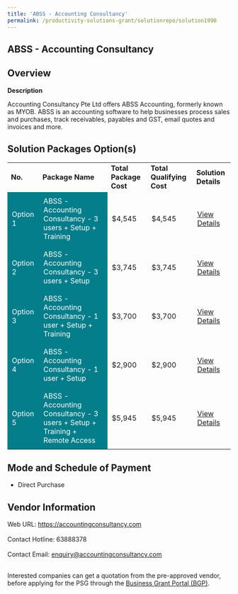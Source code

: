 ```yaml
---
title: 'ABSS - Accounting Consultancy'
permalink: /productivity-solutions-grant/solutionrepo/solution1990
---
```


## ABSS - Accounting Consultancy

## Overview

**Description**

Accounting Consultancy Pte Ltd offers ABSS Accounting, formerly known as MYOB. ABSS is an accounting software to help businesses process sales and purchases, track receivables, payables and GST, email quotes and invoices and more.

## Solution Packages Option(s)

<table>
<tr>
<td><b>No.</b></td>
<td><b>Package Name</b></td>
<td><b>Total Package Cost</b></td>
<td><b>Total Qualifying Cost</b></td>
<td><b>Solution Details</b></td>
</tr>
<tr>
<td style='padding: 10px; background-color: #037E8A; color: #FFFFFF;'>Option 1</td>
<td style='padding: 10px; background-color: #037E8A; color: #FFFFFF;'>ABSS - Accounting Consultancy - 3 users + Setup + Training</td>
<td style='padding: 10px;'>$4,545</td>
<td style='padding: 10px;'>$4,545</td>
<td style='padding: 10px;'><a href='https://www.gobusiness.gov.sg/images/psg/20200714_Desensitised_Annex_3__Part_1.pdf' target='_blank'>View Details</a></td>
</tr>
<tr>
<td style='padding: 10px; background-color: #037E8A; color: #FFFFFF;'>Option 2</td>
<td style='padding: 10px; background-color: #037E8A; color: #FFFFFF;'>ABSS - Accounting Consultancy - 3 users + Setup</td>
<td style='padding: 10px;'>$3,745</td>
<td style='padding: 10px;'>$3,745</td>
<td style='padding: 10px;'><a href='https://www.gobusiness.gov.sg/images/psg/20200714_Desensitised_Annex_3__Part_2.pdf' target='_blank'>View Details</a></td>
</tr>
<tr>
<td style='padding: 10px; background-color: #037E8A; color: #FFFFFF;'>Option 3</td>
<td style='padding: 10px; background-color: #037E8A; color: #FFFFFF;'>ABSS - Accounting Consultancy - 1 user + Setup + Training</td>
<td style='padding: 10px;'>$3,700</td>
<td style='padding: 10px;'>$3,700</td>
<td style='padding: 10px;'><a href='https://www.gobusiness.gov.sg/images/psg/20200714_Desensitised_Annex_3__Part_3.pdf' target='_blank'>View Details</a></td>
</tr>
<tr>
<td style='padding: 10px; background-color: #037E8A; color: #FFFFFF;'>Option 4</td>
<td style='padding: 10px; background-color: #037E8A; color: #FFFFFF;'>ABSS - Accounting Consultancy - 1 user + Setup</td>
<td style='padding: 10px;'>$2,900</td>
<td style='padding: 10px;'>$2,900</td>
<td style='padding: 10px;'><a href='https://www.gobusiness.gov.sg/images/psg/20200714_Desensitised_Annex_3__Part_4.pdf' target='_blank'>View Details</a></td>
</tr>
<tr>
<td style='padding: 10px; background-color: #037E8A; color: #FFFFFF;'>Option 5</td>
<td style='padding: 10px; background-color: #037E8A; color: #FFFFFF;'>ABSS - Accounting Consultancy - 3 users + Setup + Training + Remote Access</td>
<td style='padding: 10px;'>$5,945</td>
<td style='padding: 10px;'>$5,945</td>
<td style='padding: 10px;'><a href='https://www.gobusiness.gov.sg/images/psg/20200714_Desensitised_Annex_3__Part_5.pdf' target='_blank'>View Details</a></td>
</tr>
</table>

## Mode and Schedule of Payment

 - Direct Purchase

## Vendor Information

 Web URL: https://accountingconsultancy.com <br><br>Contact Hotline: 63888378 <br><br>Contact Email: enquiry@accountingconsultancy.com <br><br>

Interested companies can get a quotation from the pre-approved vendor, before applying for the PSG through the <a href='https://www.businessgrants.gov.sg/' target='_blank' rel='noopener'>Business Grant Portal (BGP)</a>.

<script src="/jquery/resize-tables.js"></script>
